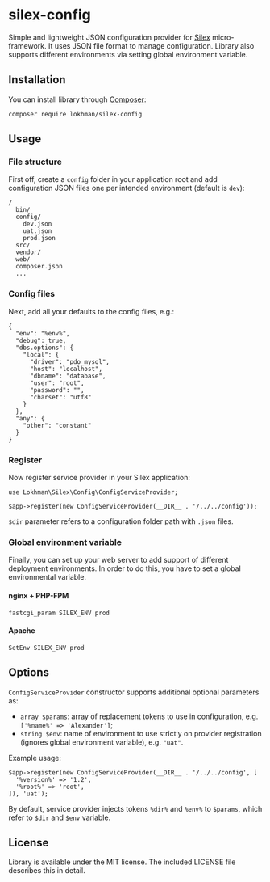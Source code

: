 # silex-config
Simple and lightweight JSON configuration provider for [Silex](http://silex.sensiolabs.org/)
micro-framework. It uses JSON file format to manage configuration. Library also supports
different environments via setting global environment variable.

## Installation
You can install library through [Composer](http://getcomposer.org):

    composer require lokhman/silex-config

## Usage
### File structure
First off, create a `config` folder in your application root and add configuration JSON files
one per intended environment (default is `dev`):

    /
      bin/
      config/
        dev.json
        uat.json
        prod.json
      src/
      vendor/
      web/
      composer.json
      ...

### Config files
Next, add all your defaults to the config files, e.g.:

    {
      "env": "%env%",
      "debug": true,
      "dbs.options": {
        "local": {
          "driver": "pdo_mysql",
          "host": "localhost",
          "dbname": "database",
          "user": "root",
          "password": "",
          "charset": "utf8"
        }
      },
      "any": {
        "other": "constant"
      }
    }

### Register
Now register service provider in your Silex application:

    use Lokhman\Silex\Config\ConfigServiceProvider;
    
    $app->register(new ConfigServiceProvider(__DIR__ . '/../../config'));

`$dir` parameter refers to a configuration folder path with `.json` files.

### Global environment variable
Finally, you can set up your web server to add support of different deployment environments.
In order to do this, you have to set a global environmental variable.

#### nginx + PHP-FPM

    fastcgi_param SILEX_ENV prod

#### Apache

    SetEnv SILEX_ENV prod

## Options

`ConfigServiceProvider` constructor supports additional optional parameters as:

- `array $params`: array of replacement tokens to use in configuration, e.g. `['%name%' => 'Alexander']`;
- `string $env`: name of environment to use strictly on provider registration (ignores global environment variable), e.g. `"uat"`.

Example usage:

    $app->register(new ConfigServiceProvider(__DIR__ . '/../../config', [
      '%version%' => '1.2',
      '%root%' => 'root',
    ]), 'uat');

By default, service provider injects tokens `%dir%` and `%env%` to `$params`, which refer to `$dir` and `$env` variable.

## License
Library is available under the MIT license. The included LICENSE file describes this in detail.
